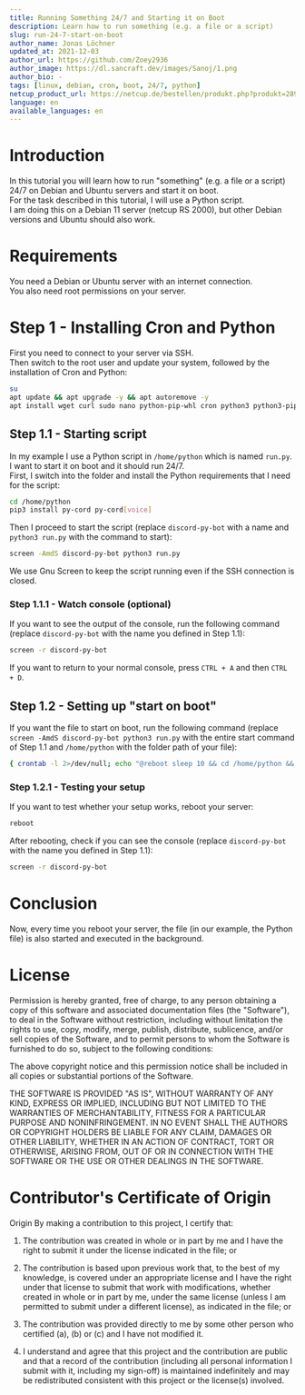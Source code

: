 ```yaml
---
title: Running Something 24/7 and Starting it on Boot
description: Learn how to run something (e.g. a file or a script)
slug: run-24-7-start-on-boot
author_name: Jonas Löchner
updated_at: 2021-12-03
author_url: https://github.com/Zoey2936
author_image: https://dl.sancraft.dev/images/Sanoj/1.png
author_bio: -
tags: [linux, debian, cron, boot, 24/7, python]
netcup_product_url: https://netcup.de/bestellen/produkt.php?produkt=2894
language: en
available_languages: en
---
```


# Introduction

In this tutorial you will learn how to run "something" (e.g. a file or a script) 24/7 on Debian and Ubuntu servers and start it on boot.<br>
For the task described in this tutorial, I will use a Python script.<br>
I am doing this on a Debian 11 server (netcup RS 2000), but other Debian versions and Ubuntu should also work.

# Requirements

You need a Debian or Ubuntu server with an internet connection. <br>
You also need root permissions on your server.

# Step 1 - Installing Cron and Python

First you need to connect to your server via SSH.<br>
Then switch to the root user and update your system, followed by the installation of Cron and Python:

```sh
su
apt update && apt upgrade -y && apt autoremove -y
apt install wget curl sudo nano python-pip-whl cron python3 python3-pip screen -y
```

## Step 1.1 - Starting script

In my example I use a Python script in `/home/python` which is named `run.py`. I want to start it on boot and it should run 24/7.<br>
First, I switch into the folder and install the Python requirements that I need for the script:

```sh
cd /home/python
pip3 install py-cord py-cord[voice]
```

Then I proceed to start the script (replace `discord-py-bot` with a name and `python3 run.py` with the command to start):

```sh
screen -AmdS discord-py-bot python3 run.py
```

We use Gnu Screen to keep the script running even if the SSH connection is closed.

### Step 1.1.1 - Watch console (optional)

If you want to see the output of the console, run the following command (replace `discord-py-bot` with the name you defined in Step 1.1):

```sh
screen -r discord-py-bot
```

If you want to return to your normal console, press `CTRL + A` and then `CTRL + D`.

## Step 1.2 - Setting up "start on boot"

If you want the file to start on boot, run the following command (replace `screen -AmdS discord-py-bot python3 run.py` with the entire start command of Step 1.1 and `/home/python` with the folder path of your file):

```sh
{ crontab -l 2>/dev/null; echo "@reboot sleep 10 && cd /home/python && screen -AmdS discord-py-bot python3 run.py" ; } | crontab -
```

### Step 1.2.1 - Testing your setup

If you want to test whether your setup works, reboot your server:

```sh
reboot
```

After rebooting, check if you can see the console (replace `discord-py-bot` with the name you defined in Step 1.1):

```sh
screen -r discord-py-bot
```

# Conclusion

Now, every time you reboot your server, the file (in our example, the Python file) is also started and executed in the background.

# License

Permission is hereby granted, free of charge, to any person obtaining a copy
of this software and associated documentation files (the "Software"), to deal
in the Software without restriction, including without limitation the rights
to use, copy, modify, merge, publish, distribute, sublicence, and/or sell
copies of the Software, and to permit persons to whom the Software is
furnished to do so, subject to the following conditions:

The above copyright notice and this permission notice shall be included in all
copies or substantial portions of the Software.

THE SOFTWARE IS PROVIDED "AS IS", WITHOUT WARRANTY OF ANY KIND, EXPRESS OR
IMPLIED, INCLUDING BUT NOT LIMITED TO THE WARRANTIES OF MERCHANTABILITY,
FITNESS FOR A PARTICULAR PURPOSE AND NONINFRINGEMENT. IN NO EVENT SHALL THE
AUTHORS OR COPYRIGHT HOLDERS BE LIABLE FOR ANY CLAIM, DAMAGES OR OTHER
LIABILITY, WHETHER IN AN ACTION OF CONTRACT, TORT OR OTHERWISE, ARISING FROM,
OUT OF OR IN CONNECTION WITH THE SOFTWARE OR THE USE OR OTHER DEALINGS IN THE
SOFTWARE.

# Contributor's Certificate of Origin

Origin By making a contribution to this project, I certify that:

1.  The contribution was created in whole or in part by me and I have the right to submit it under the license indicated in the file; or

2.  The contribution is based upon previous work that, to the best of my knowledge, is covered under an appropriate license and I have the right under that license to submit that work with modifications, whether created in whole or in part by me, under the same license (unless I am permitted to submit under a different license), as indicated in the file; or

3.  The contribution was provided directly to me by some other person who certified (a), (b) or (c) and I have not modified it.

4.  I understand and agree that this project and the contribution are public and that a record of the contribution (including all personal information I submit with it, including my sign-off) is maintained indefinitely and may be redistributed consistent with this project or the license(s) involved.
